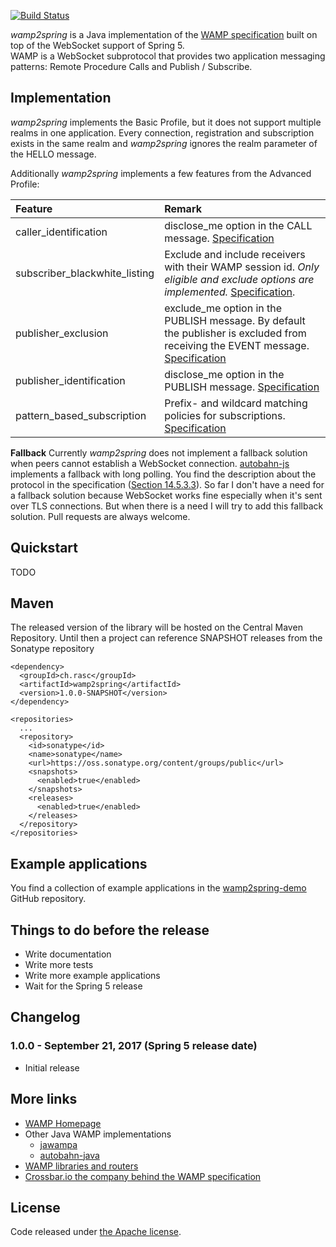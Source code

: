 
[![Build Status](https://api.travis-ci.org/ralscha/wamp2spring.png)](https://travis-ci.org/ralscha/wamp2spring)

*wamp2spring* is a Java implementation of the [WAMP specification](http://wamp-proto.org/spec/) built on top of the WebSocket support of Spring 5.   
WAMP is a WebSocket subprotocol that provides two application messaging patterns: Remote Procedure Calls and Publish / Subscribe. 

## Implementation
*wamp2spring* implements the Basic Profile, but it does not support multiple realms in one application. 
Every connection, registration and subscription exists in the same realm and *wamp2spring* ignores the realm 
parameter of the HELLO message.

Additionally *wamp2spring* implements a few features from the Advanced Profile:

|Feature                      |Remark                                                                                                                                                    |
|:----------------------------|:---------------------------------------------------------------------------------------------------------------------------------------------------------|
|caller_identification        |disclose_me option in the CALL message. [Specification](http://wamp-proto.org/static/rfc/draft-oberstet-hybi-crossbar-wamp.html#rfc.section.14.3.5)                                               |
|subscriber_blackwhite_listing|Exclude and include receivers with their WAMP session id. *Only eligible and exclude options are implemented.* [Specification](http://wamp-proto.org/static/rfc/draft-oberstet-hybi-crossbar-wamp.html#rfc.section.14.4.1).|
|publisher_exclusion          |exclude_me option in the PUBLISH message. By default the publisher is excluded from receiving the EVENT message. [Specification](http://wamp-proto.org/static/rfc/draft-oberstet-hybi-crossbar-wamp.html#rfc.section.14.4.2)                                               |
|publisher_identification     |disclose_me option in the PUBLISH message. [Specification](http://wamp-proto.org/static/rfc/draft-oberstet-hybi-crossbar-wamp.html#rfc.section.14.4.3)                                               |
|pattern_based_subscription   |Prefix- and wildcard matching policies for subscriptions. [Specification](http://wamp-proto.org/static/rfc/draft-oberstet-hybi-crossbar-wamp.html#rfc.section.14.4.6)                                               |


**Fallback**
Currently *wamp2spring* does not implement a fallback solution when peers cannot establish 
a WebSocket connection. [autobahn-js](https://github.com/crossbario/autobahn-js) implements a fallback with long polling. 
You find the description about the protocol in the specification ([Section 14.5.3.3](http://wamp-proto.org/static/rfc/draft-oberstet-hybi-crossbar-wamp.html#rfc.section.14.5.3.3)).
So far I don't have a need for a fallback solution because WebSocket works fine especially when it's sent over TLS connections.
But when there is a need I will try to add this fallback solution. Pull requests are always welcome.


## Quickstart
TODO

## Maven
The released version of the library will be hosted on the Central Maven Repository. 
Until then a project can reference SNAPSHOT releases from the Sonatype repository

```
<dependency>
  <groupId>ch.rasc</groupId>
  <artifactId>wamp2spring</artifactId>
  <version>1.0.0-SNAPSHOT</version>
</dependency>
		
<repositories>
  ...
  <repository>
    <id>sonatype</id>
    <name>sonatype</name>
    <url>https://oss.sonatype.org/content/groups/public</url>
    <snapshots>
      <enabled>true</enabled>
    </snapshots>
    <releases>
      <enabled>true</enabled>
    </releases>
  </repository>
</repositories>		
```

## Example applications
You find a collection of example applications in the [wamp2spring-demo](https://github.com/ralscha/wamp2spring-demo) GitHub repository.


## Things to do before the release
  * Write documentation
  * Write more tests
  * Write more example applications
  * Wait for the Spring 5 release


## Changelog

### 1.0.0 - September 21, 2017 (Spring 5 release date)
  * Initial release


## More links
  * [WAMP Homepage](http://wamp-proto.org/)
  * Other Java WAMP implementations
     * [jawampa](https://github.com/Matthias247/jawampa)
     * [autobahn-java](https://github.com/crossbario/autobahn-java)     
  * [WAMP libraries and routers](http://wamp-proto.org/implementations/)
  * [Crossbar.io the company behind the WAMP specification](http://crossbario.com/)

  
## License
Code released under [the Apache license](http://www.apache.org/licenses/).
